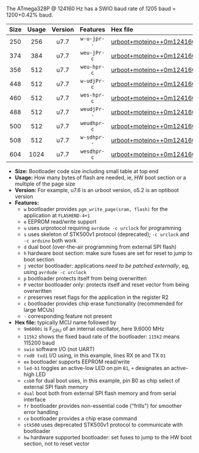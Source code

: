 The ATmega328P @ 124160 Hz has a SWIO baud rate of 1205 baud = 1200+0.42% baud.

|Size|Usage|Version|Features|Hex file|
|:-:|:-:|:-:|:-:|:--|
|250|256|u7.7|`w-u-jpr--`|[urboot+moteino++0m124160i++++1k2_swio_rxd0_txd1_led+b1.hex](https://raw.githubusercontent.com/stefanrueger/urboot.hex/main/boards/moteino/internal_oscillator/fint++0m124160_Hz/br++++1k2_bps/urboot+moteino++0m124160i++++1k2_swio_rxd0_txd1_led+b1.hex)|
|374|384|u7.7|`weu-jPr-c`|[urboot+moteino++0m124160i++++1k2_swio_rxd0_txd1_ee_led+b1_fr_ce.hex](https://raw.githubusercontent.com/stefanrueger/urboot.hex/main/boards/moteino/internal_oscillator/fint++0m124160_Hz/br++++1k2_bps/urboot+moteino++0m124160i++++1k2_swio_rxd0_txd1_ee_led+b1_fr_ce.hex)|
|356|512|u7.7|`weu-hpr-c`|[urboot+moteino++0m124160i++++1k2_swio_rxd0_txd1_ee_led+b1_fr_ce_hw.hex](https://raw.githubusercontent.com/stefanrueger/urboot.hex/main/boards/moteino/internal_oscillator/fint++0m124160_Hz/br++++1k2_bps/urboot+moteino++0m124160i++++1k2_swio_rxd0_txd1_ee_led+b1_fr_ce_hw.hex)|
|448|512|u7.7|`w-udjPr-c`|[urboot+moteino++0m124160i++++1k2_swio_rxd0_txd1_led+b1_csb0_dual_fr_ce.hex](https://raw.githubusercontent.com/stefanrueger/urboot.hex/main/boards/moteino/internal_oscillator/fint++0m124160_Hz/br++++1k2_bps/urboot+moteino++0m124160i++++1k2_swio_rxd0_txd1_led+b1_csb0_dual_fr_ce.hex)|
|460|512|u7.7|`wes-hpr-c`|[urboot+moteino++0m124160i++++1k2_swio_rxd0_txd1_ee_led+b1_fr_ce_stk500_hw.hex](https://raw.githubusercontent.com/stefanrueger/urboot.hex/main/boards/moteino/internal_oscillator/fint++0m124160_Hz/br++++1k2_bps/urboot+moteino++0m124160i++++1k2_swio_rxd0_txd1_ee_led+b1_fr_ce_stk500_hw.hex)|
|488|512|u7.7|`weudjPr--`|[urboot+moteino++0m124160i++++1k2_swio_rxd0_txd1_ee_led+b1_csb0_dual_fr.hex](https://raw.githubusercontent.com/stefanrueger/urboot.hex/main/boards/moteino/internal_oscillator/fint++0m124160_Hz/br++++1k2_bps/urboot+moteino++0m124160i++++1k2_swio_rxd0_txd1_ee_led+b1_csb0_dual_fr.hex)|
|500|512|u7.7|`weudhpr-c`|[urboot+moteino++0m124160i++++1k2_swio_rxd0_txd1_ee_led+b1_csb0_dual_fr_ce_hw.hex](https://raw.githubusercontent.com/stefanrueger/urboot.hex/main/boards/moteino/internal_oscillator/fint++0m124160_Hz/br++++1k2_bps/urboot+moteino++0m124160i++++1k2_swio_rxd0_txd1_ee_led+b1_csb0_dual_fr_ce_hw.hex)|
|508|512|u7.7|`w-sdhpr--`|[urboot+moteino++0m124160i++++1k2_swio_rxd0_txd1_led+b1_csb0_dual_fr_stk500_hw.hex](https://raw.githubusercontent.com/stefanrueger/urboot.hex/main/boards/moteino/internal_oscillator/fint++0m124160_Hz/br++++1k2_bps/urboot+moteino++0m124160i++++1k2_swio_rxd0_txd1_led+b1_csb0_dual_fr_stk500_hw.hex)|
|604|1024|u7.7|`wesdhpr-c`|[urboot+moteino++0m124160i++++1k2_swio_rxd0_txd1_ee_led+b1_csb0_dual_fr_ce_stk500_hw.hex](https://raw.githubusercontent.com/stefanrueger/urboot.hex/main/boards/moteino/internal_oscillator/fint++0m124160_Hz/br++++1k2_bps/urboot+moteino++0m124160i++++1k2_swio_rxd0_txd1_ee_led+b1_csb0_dual_fr_ce_stk500_hw.hex)|

- **Size:** Bootloader code size including small table at top end
- **Usage:** How many bytes of flash are needed, ie, HW boot section or a multiple of the page size
- **Version:** For example, u7.6 is an urboot version, o5.2 is an optiboot version
- **Features:**
  + `w` bootloader provides `pgm_write_page(sram, flash)` for the application at `FLASHEND-4+1`
  + `e` EEPROM read/write support
  + `u` uses urprotocol requiring `avrdude -c urclock` for programming
  + `s` uses skeleton of STK500v1 protocol (deprecated); `-c urclock` and `-c arduino` both work
  + `d` dual boot (over-the-air programming from external SPI flash)
  + `h` hardware boot section: make sure fuses are set for reset to jump to boot section
  + `j` vector bootloader: applications *need to be patched externally*, eg, using `avrdude -c urclock`
  + `p` bootloader protects itself from being overwritten
  + `P` vector bootloader only: protects itself and reset vector from being overwritten
  + `r` preserves reset flags for the application in the register R2
  + `c` bootloader provides chip erase functionality (recommended for large MCUs)
  + `-` corresponding feature not present
- **Hex file:** typically MCU name followed by
  + `9m6000i` is F<sub>CPU</sub> of an internal oscillator, here 9.6000 MHz
  + `115k2` shows the fixed baud rate of the bootloader: `115k2` means 115200 baud
  + `swio` software I/O (not UART)
  + `rxd0 txd1` I/O using, in this example, lines RX `D0` and TX `D1`
  + `ee` bootloader supports EEPROM read/write
  + `led-b1` toggles an active-low LED on pin `B1`, `+` designates an active-high LED
  + `csb0` for dual boot uses, in this example, pin B0 as chip select of external SPI flash memory
  + `dual` boot both from external SPI flash memory and from serial interface
  + `fr` bootloader provides non-essential code ("frills") for smoother error handling
  + `ce` bootloader provides a chip erase command
  + `stk500` uses deprecated STK500v1 protocol to communicate with bootloader
  + `hw` hardware supported bootloader: set fuses to jump to the HW boot section, not to reset vector
